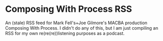# Composing With Process RSS

An (stale) RSS feed for Mark Fell's+Joe Gilmore's MACBA production Composing With Process. I didn't do any of this, but I am just compiling an RSS for my own re(re(re))listening purposes as a podcast.

